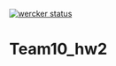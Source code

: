 [![wercker status](https://app.wercker.com/status/6ec5ec67be4d14cb83f1cef5b72f9377/m "wercker status")](https://app.wercker.com/project/bykey/6ec5ec67be4d14cb83f1cef5b72f9377)

# Team10_hw2
